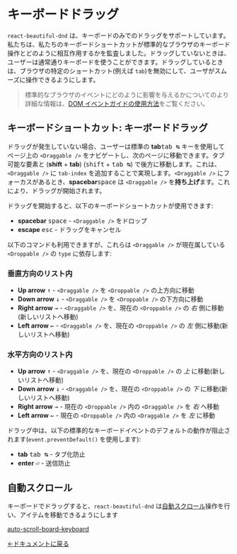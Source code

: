 # キーボードドラッグ

`react-beautiful-dnd` は、キーボードのみでのドラッグをサポートしています。私たちは、私たちのキーボードショートカットが標準的なブラウザのキーボード操作とどのように相互作用するかを監査しました。ドラッグしていないときは、ユーザーは通常通りキーボードを使うことができます。ドラッグしているときは、ブラウザの特定のショートカット(例えば `tab`)を無効にして、ユーザがスムーズに操作できるようにします。

> 標準的なブラウザのイベントにどのように影響を与えるかについてのより詳細な情報は、[DOM イベントガイドの使用方法](/docs/guides/how-we-use-dom-events.md)をご覧ください。

## キーボードショートカット: キーボードドラッグ

ドラッグが発生していない場合、ユーザーは標準の **tab**<kbd>tab ↹</kbd> キーを使用してページ上の `<Draggable />` をナビゲートし、次のページに移動できます。タブ可能な要素と (**shift** + **tab**) (<kbd>shift</kbd> + <kbd>tab ↹</kbd>) で後方に移動します。これは、`<Draggable />` に `tab-index` を追加することで実現します。`<Draggable />` にフォーカスがあるとき、**spacebar**<kbd>space</kbd> は `<Draggable />` を**持ち上げ**ます。これにより、ドラッグが開始されます。

ドラッグを開始すると、以下のキーボードショートカットが使用できます:

- **spacebar** <kbd>space</kbd> - `<Draggable />` をドロップ
- **escape** <kbd>esc</kbd> - ドラッグをキャンセル

以下のコマンドも利用できますが、これらは `<Draggable />` が現在属している `<Droppable />` の `type` に依存します:

### 垂直方向のリスト内

- **Up arrow** <kbd>↑</kbd> - `<Draggable />` を `<Droppable />` の上方向に移動
- **Down arrow** <kbd>↓</kbd> - `<Draggable />` を `<Droppable />` の下方向に移動
- **Right arrow** <kbd>→</kbd> - `<Draggable />` を、現在の `<Droppable />` の _右_ 側に移動(新しいリストへ移動)
- **Left arrow** <kbd>←</kbd> - `<Draggable />` を、現在の `<Droppable />` の _左_ 側に移動(新しいリストへ移動)

### 水平方向のリスト内

- **Up arrow** <kbd>↑</kbd> - `<Draggable />` を、現在の `<Droppable />` の _上_ に移動(新しいリストへ移動)
- **Down arrow** <kbd>↓</kbd> - `<Draggable />` を、現在の `<Droppable />` の _下_ に移動(新しいリストへ移動)
- **Right arrow** <kbd>→</kbd> - 現在の `<Droppable />` 内の `<Draggable />` を _右_ へ移動
- **Left arrow** <kbd>←</kbd> - 現在の `<Droppable />` 内の `<Draggable />` を _左_ に移動

ドラッグ中は、以下の標準的なキーボードイベントのデフォルトの動作が阻止されます(`event.preventDefault()` を使用します):

- **tab** <kbd>tab ↹</kbd> - タブ化防止
- **enter** <kbd>⏎</kbd> - 送信防止

## 自動スクロール

キーボードでドラッグすると、`react-beautiful-dnd` は[自動スクロール](/docs/guides/auto-scrolling.md)操作を行い、アイテムを移動できるようにします

[auto-scroll-board-keyboard](https://user-images.githubusercontent.com/2182637/36520650-3d3638f8-17e6-11e8-9cba-1fb439070285.gif)

[←ドキュメントに戻る](/README.md#documentation-)
